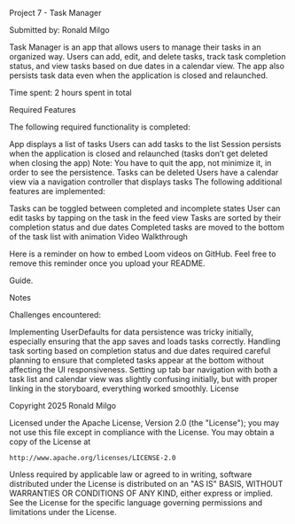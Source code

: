 Project 7 - Task Manager

Submitted by: Ronald Milgo

Task Manager is an app that allows users to manage their tasks in an organized way. Users can add, edit, and delete tasks, track task completion status, and view tasks based on due dates in a calendar view. The app also persists task data even when the application is closed and relaunched.

Time spent: 2 hours spent in total

Required Features

The following required functionality is completed:

 App displays a list of tasks
 Users can add tasks to the list
 Session persists when the application is closed and relaunched (tasks don’t get deleted when closing the app)
 Note: You have to quit the app, not minimize it, in order to see the persistence.
 Tasks can be deleted
 Users have a calendar view via a navigation controller that displays tasks
The following additional features are implemented:

 Tasks can be toggled between completed and incomplete states
 User can edit tasks by tapping on the task in the feed view
 Tasks are sorted by their completion status and due dates
 Completed tasks are moved to the bottom of the task list with animation
Video Walkthrough

Here is a reminder on how to embed Loom videos on GitHub. Feel free to remove this reminder once you upload your README.

Guide.

Notes

Challenges encountered:

Implementing UserDefaults for data persistence was tricky initially, especially ensuring that the app saves and loads tasks correctly.
Handling task sorting based on completion status and due dates required careful planning to ensure that completed tasks appear at the bottom without affecting the UI responsiveness.
Setting up tab bar navigation with both a task list and calendar view was slightly confusing initially, but with proper linking in the storyboard, everything worked smoothly.
License

Copyright 2025 Ronald Milgo

Licensed under the Apache License, Version 2.0 (the "License");
you may not use this file except in compliance with the License.
You may obtain a copy of the License at

    http://www.apache.org/licenses/LICENSE-2.0

Unless required by applicable law or agreed to in writing, software
distributed under the License is distributed on an "AS IS" BASIS,
WITHOUT WARRANTIES OR CONDITIONS OF ANY KIND, either express or implied.
See the License for the specific language governing permissions and
limitations under the License.
